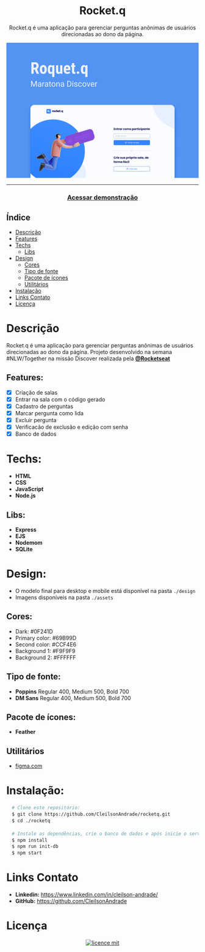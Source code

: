 <div align="center">
    <h1 align="center">Rocket.q</h1>
    <p>Rocket.q é uma aplicação para gerenciar perguntas anônimas de usuários direcionadas ao dono da página.</p>
    <img src="./design/mockup.png" alt="Logo" width="800">
</div>

---

<h3 align="center">
  <a href="https://cleilsonandrade.github.io/rocketq">Acessar demonstração</a>
</h3>

## Índice

- [Descrição](#descrição)
- [Features](#features)
- [Techs](#techs)
  - [Libs](#Libs)
- [Design](#design)
  - [Cores](#cores)
  - [Tipo de fonte](#tipo-de-fonte)
  - [Pacote de ícones](#pacote-de-ícones)
  - [Utilitários](#utilitários)
- [Instalação](#instalação)
- [Links Contato](#links-contato)
- [Licença](#licença)

# Descrição

Rocket.q é uma aplicação para gerenciar perguntas anônimas de usuários direcionadas ao dono da página. Projeto desenvolvido na semana #NLW/Together na missão Discover realizada pela [**@Rocketseat**](https://github.com/Rocketseat)

## Features:

- [x] Criação de salas<br>
- [x] Entrar na sala com o código gerado<br>
- [x] Cadastro de perguntas<br>
- [x] Marcar pergunta como lida<br>
- [x] Excluir pergunta<br>
- [x] Verificacão de exclusão e edição com senha<br>
- [x] Banco de dados<br>

# Techs:

- **HTML**
- **CSS**
- **JavaScript**
- **Node.js**

## Libs:

- **Express**
- **EJS**
- **Nodemom**
- **SQLite**

# Design:

- O modelo final para desktop e mobile está disponível na pasta `./design`
- Imagens disponíveis na pasta `./assets`<br>

## Cores:

- Dark: #0F241D<br>
- Primary color: #69B99D<br>
- Second color: #CCF4E6<br>
- Background 1: #F9F9F9<br>
- Background 2: #FFFFFF<br>

## Tipo de fonte:

- **Poppins** Regular 400, Medium 500, Bold 700
- **DM Sans** Regular 400, Medium 500, Bold 700

## Pacote de ícones:

- **Feather**

## Utilitários

- [figma.com](https://www.figma.com/)

# Instalação:

```bash
  # Clone este repositório:
  $ git clone https://github.com/CleilsonAndrade/rocketq.git
  $ cd ./rocketq

  # Instale as dependências, crie o banco de dados e após inicie o servidor:
  $ npm install
  $ npm run init-db
  $ npm start
```

# Links Contato

- **Linkedin:** https://www.linkedin.com/in/cleilson-andrade/<br>
- **GitHub:** https://github.com/CleilsonAndrade<br>

# Licença

<p align="center"><a href="https://github.com/CleilsonAndrade/rocketq/blob/master/LICENSE"><img src="https://camo.githubusercontent.com/002151a49ee9afae7ce4c2bce93056c9f0e108fbd14e5a7e46e7e79d87bb1071/68747470733a2f2f696d672e736869656c64732e696f2f62616467652f6c6963656e63652d4d49542d626c75652e7376673f7374796c653d666c61742d737175617265" alt="licence mit" data-canonical-src="https://img.shields.io/badge/licence-MIT-blue.svg?style=flat-square" style="max-width:100%;"></a></p>
